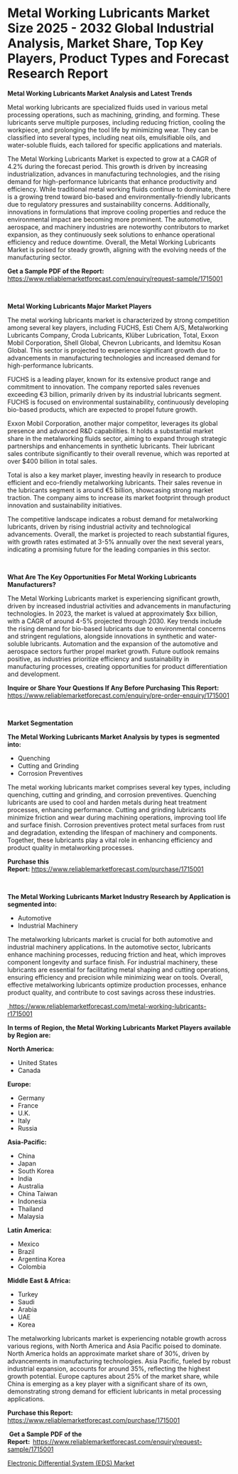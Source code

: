 <p><h1>Metal Working Lubricants Market Size 2025 - 2032 Global Industrial Analysis, Market Share, Top Key Players, Product Types and Forecast Research Report</h1></p><p><strong>Metal Working Lubricants Market Analysis and Latest Trends</strong></p>
<p><p>Metal working lubricants are specialized fluids used in various metal processing operations, such as machining, grinding, and forming. These lubricants serve multiple purposes, including reducing friction, cooling the workpiece, and prolonging the tool life by minimizing wear. They can be classified into several types, including neat oils, emulsifiable oils, and water-soluble fluids, each tailored for specific applications and materials.</p><p>The Metal Working Lubricants Market is expected to grow at a CAGR of 4.2% during the forecast period. This growth is driven by increasing industrialization, advances in manufacturing technologies, and the rising demand for high-performance lubricants that enhance productivity and efficiency. While traditional metal working fluids continue to dominate, there is a growing trend toward bio-based and environmentally-friendly lubricants due to regulatory pressures and sustainability concerns. Additionally, innovations in formulations that improve cooling properties and reduce the environmental impact are becoming more prominent. The automotive, aerospace, and machinery industries are noteworthy contributors to market expansion, as they continuously seek solutions to enhance operational efficiency and reduce downtime. Overall, the Metal Working Lubricants Market is poised for steady growth, aligning with the evolving needs of the manufacturing sector.</p></p>
<p><strong>Get a Sample PDF of the Report:&nbsp;</strong> <a href="https://www.reliablemarketforecast.com/enquiry/request-sample/1715001?utm_campaign=1169&utm_medium=2&utm_source=Github&utm_content=ia&utm_term=11012025&utm_id=metal-working-lubricants">https://www.reliablemarketforecast.com/enquiry/request-sample/1715001</a></p>
<p>&nbsp;</p>
<p><strong>Metal Working Lubricants Major Market Players</strong></p>
<p><p>The metal working lubricants market is characterized by strong competition among several key players, including FUCHS, Esti Chem A/S, Metalworking Lubricants Company, Croda Lubricants, Klüber Lubrication, Total, Exxon Mobil Corporation, Shell Global, Chevron Lubricants, and Idemitsu Kosan Global. This sector is projected to experience significant growth due to advancements in manufacturing technologies and increased demand for high-performance lubricants.</p><p>FUCHS is a leading player, known for its extensive product range and commitment to innovation. The company reported sales revenues exceeding €3 billion, primarily driven by its industrial lubricants segment. FUCHS is focused on environmental sustainability, continuously developing bio-based products, which are expected to propel future growth.</p><p>Exxon Mobil Corporation, another major competitor, leverages its global presence and advanced R&D capabilities. It holds a substantial market share in the metalworking fluids sector, aiming to expand through strategic partnerships and enhancements in synthetic lubricants. Their lubricant sales contribute significantly to their overall revenue, which was reported at over $400 billion in total sales.</p><p>Total is also a key market player, investing heavily in research to produce efficient and eco-friendly metalworking lubricants. Their sales revenue in the lubricants segment is around €5 billion, showcasing strong market traction. The company aims to increase its market footprint through product innovation and sustainability initiatives.</p><p>The competitive landscape indicates a robust demand for metalworking lubricants, driven by rising industrial activity and technological advancements. Overall, the market is projected to reach substantial figures, with growth rates estimated at 3-5% annually over the next several years, indicating a promising future for the leading companies in this sector.</p></p>
<p>&nbsp;</p>
<p><strong>What Are The Key Opportunities For Metal Working Lubricants Manufacturers?</strong></p>
<p><p>The Metal Working Lubricants market is experiencing significant growth, driven by increased industrial activities and advancements in manufacturing technologies. In 2023, the market is valued at approximately $xx billion, with a CAGR of around 4-5% projected through 2030. Key trends include the rising demand for bio-based lubricants due to environmental concerns and stringent regulations, alongside innovations in synthetic and water-soluble lubricants. Automation and the expansion of the automotive and aerospace sectors further propel market growth. Future outlook remains positive, as industries prioritize efficiency and sustainability in manufacturing processes, creating opportunities for product differentiation and development.</p></p>
<p><strong>Inquire or Share Your Questions If Any Before Purchasing This Report:</strong> <a href="https://www.reliablemarketforecast.com/enquiry/pre-order-enquiry/1715001?utm_campaign=1169&utm_medium=2&utm_source=Github&utm_content=ia&utm_term=11012025&utm_id=metal-working-lubricants">https://www.reliablemarketforecast.com/enquiry/pre-order-enquiry/1715001</a></p>
<p>&nbsp;</p>
<p><strong>Market Segmentation</strong></p>
<p><strong>The Metal Working Lubricants Market Analysis by types is segmented into:</strong></p>
<p><ul><li>Quenching</li><li>Cutting and Grinding</li><li>Corrosion Preventives</li></ul></p>
<p><p>The metal working lubricants market comprises several key types, including quenching, cutting and grinding, and corrosion preventives. Quenching lubricants are used to cool and harden metals during heat treatment processes, enhancing performance. Cutting and grinding lubricants minimize friction and wear during machining operations, improving tool life and surface finish. Corrosion preventives protect metal surfaces from rust and degradation, extending the lifespan of machinery and components. Together, these lubricants play a vital role in enhancing efficiency and product quality in metalworking processes.</p></p>
<p><strong>Purchase this Report:&nbsp;</strong><a href="https://www.reliablemarketforecast.com/purchase/1715001?utm_campaign=1169&utm_medium=2&utm_source=Github&utm_content=ia&utm_term=11012025&utm_id=metal-working-lubricants">https://www.reliablemarketforecast.com/purchase/1715001</a></p>
<p>&nbsp;</p>
<p><strong>The Metal Working Lubricants Market Industry Research by Application is segmented into:</strong></p>
<p><ul><li>Automotive</li><li>Industrial Machinery</li></ul></p>
<p><p>The metalworking lubricants market is crucial for both automotive and industrial machinery applications. In the automotive sector, lubricants enhance machining processes, reducing friction and heat, which improves component longevity and surface finish. For industrial machinery, these lubricants are essential for facilitating metal shaping and cutting operations, ensuring efficiency and precision while minimizing wear on tools. Overall, effective metalworking lubricants optimize production processes, enhance product quality, and contribute to cost savings across these industries.</p></p>
<p><a href="https://www.reliablemarketforecast.com/metal-working-lubricants-r1715001?utm_campaign=1169&utm_medium=2&utm_source=Github&utm_content=ia&utm_term=11012025&utm_id=metal-working-lubricants">&nbsp;https://www.reliablemarketforecast.com/metal-working-lubricants-r1715001</a></p>
<p><strong>In terms of Region, the Metal Working Lubricants Market Players available by Region are:</strong></p>
<p>
    <p> <strong> North America: </strong>
        <ul>
            <li>United States</li>
            <li>Canada</li>
        </ul>
        </p> 
    <p> <strong> Europe: </strong>
        <ul>
            <li>Germany</li>
            <li>France</li>
            <li>U.K.</li>
            <li>Italy</li>
            <li>Russia</li>
        </ul>
        </p> 
    <p> <strong> Asia-Pacific: </strong>
        <ul>
            <li>China</li>
            <li>Japan</li>
            <li>South Korea</li>
            <li>India</li>
            <li>Australia</li>
            <li>China Taiwan</li>
            <li>Indonesia</li>
            <li>Thailand</li>
            <li>Malaysia</li>
        </ul>
        </p> 
    <p> <strong> Latin America: </strong>
        <ul>
            <li>Mexico</li>
            <li>Brazil</li>
            <li>Argentina Korea</li>
            <li>Colombia</li>
        </ul>
        </p> 
    <p> <strong> Middle East & Africa: </strong>
        <ul>
            <li>Turkey</li>
            <li>Saudi</li>
            <li>Arabia</li>
            <li>UAE</li>
            <li>Korea</li>
        </ul>
    </p>
    </p>
<p><p>The metalworking lubricants market is experiencing notable growth across various regions, with North America and Asia Pacific poised to dominate. North America holds an approximate market share of 30%, driven by advancements in manufacturing technologies. Asia Pacific, fueled by robust industrial expansion, accounts for around 35%, reflecting the highest growth potential. Europe captures about 25% of the market share, while China is emerging as a key player with a significant share of its own, demonstrating strong demand for efficient lubricants in metal processing applications.</p></p>
<p><strong>Purchase this Report: </strong><a href="https://www.reliablemarketforecast.com/purchase/1715001?utm_campaign=1169&utm_medium=2&utm_source=Github&utm_content=ia&utm_term=11012025&utm_id=metal-working-lubricants">https://www.reliablemarketforecast.com/purchase/1715001</a></p>
<p>&nbsp;<strong>Get a Sample PDF of the Report:&nbsp;&nbsp;</strong><a href="https://www.reliablemarketforecast.com/enquiry/request-sample/1715001?utm_campaign=1169&utm_medium=2&utm_source=Github&utm_content=ia&utm_term=11012025&utm_id=metal-working-lubricants">https://www.reliablemarketforecast.com/enquiry/request-sample/1715001</a></p>
<p><strong></strong></p>
<p><p><a href="https://github.com/pizolina/Market-Research-Report-List-6/blob/main/electronic-differential-system-eds-market.md?utm_campaign=1169&utm_medium=2&utm_source=Github&utm_content=ia&utm_term=11012025&utm_id=metal-working-lubricants">Electronic Differential System (EDS) Market</a></p></p>